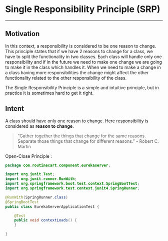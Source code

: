 # Single Responsibility Principle (SRP)
---
## Motivation
In this context, a responsibility is considered to be one reason to change. This principle states that if we have 2 reasons to change for a class, we have to split the functionality in two classes. Each class will handle only one responsibility and if in the future we need to make one change we are going to make it in the class which handles it. When we need to make a change in a class having more responsibilities the change might affect the other functionality related to the other responsibility of the class.

The Single Responsibility Principle is a simple and intuitive principle, but in practice it is sometimes hard to get it right.

## Intent
A class should have only one reason to change. Here responsibility is considered as **reason to change**.

> “Gather together the things that change for the same reasons. Separate those things that change for different reasons.” - Robert C. Martin

Open-Close Principle :

```java
package com.routinecart.component.eurekaserver;

import org.junit.Test;
import org.junit.runner.RunWith;
import org.springframework.boot.test.context.SpringBootTest;
import org.springframework.test.context.junit4.SpringRunner;

@RunWith(SpringRunner.class)
@SpringBootTest
public class EurekaServerApplicationTest {

	@Test
	public void contextLoads() {
	}

}
```



